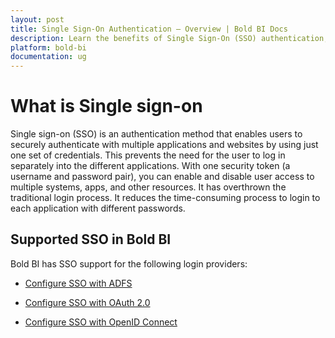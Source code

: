 ```yaml
---
layout: post
title: Single Sign-On Authentication – Overview | Bold BI Docs
description: Learn the benefits of Single Sign-On (SSO) authentication, and how to enable SSO for OAuth 2.0 and OpenID Connect identity providers with Bold BI.
platform: bold-bi
documentation: ug
---
```


# What is Single sign-on
Single sign-on (SSO) is an authentication method that enables users to securely authenticate with multiple applications and websites by using just one set of credentials. This prevents the need for the user to log in separately into the different applications. With one security token (a username and password pair), you can enable and disable user access to multiple systems, apps, and other resources. It has overthrown the traditional login process. It reduces the time-consuming process to login to each application with different passwords.

## Supported SSO in Bold BI
Bold BI has SSO support for the following login providers:
* [Configure SSO with ADFS](/embedded-bi/site-administration/sso/azure-active-directory/)

* [Configure SSO with OAuth 2.0](/embedded-bi/site-administration/sso/oauth-2.0-support/)

* [Configure SSO with OpenID Connect](/embedded-bi/site-administration/sso/openid-support/)